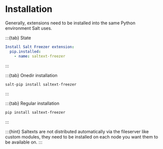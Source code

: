# Installation

Generally, extensions need to be installed into the same Python environment Salt uses.

:::{tab} State
```yaml
Install Salt Freezer extension:
  pip.installed:
    - name: saltext-freezer
```
:::

:::{tab} Onedir installation
```bash
salt-pip install saltext-freezer
```
:::

:::{tab} Regular installation
```bash
pip install saltext-freezer
```
:::

:::{hint}
Saltexts are not distributed automatically via the fileserver like custom modules, they need to be installed
on each node you want them to be available on.
:::
